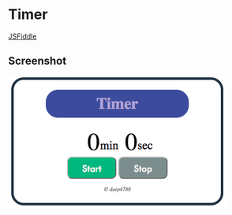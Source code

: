 Timer
=====
[JSFiddle](https://jsfiddle.net/deep4788/L1Lhw9vx/2/)

Screenshot
----------
![](images/appImage.png)
